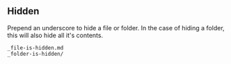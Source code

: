 ## Hidden

Prepend an underscore to hide a file or folder. In the case of hiding a folder, this will also hide all it's contents.

```
_file-is-hidden.md
_folder-is-hidden/
```